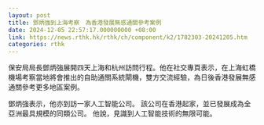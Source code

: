 ```yaml
---
layout: post
title: 鄧炳強到上海考察　為香港發展無感通關參考案例
date: 2024-12-05 22:57:17.000000000 +08:00
link: https://news.rthk.hk/rthk/ch/component/k2/1782303-20241205.htm
categories: rthk
---
```


保安局局長鄧炳強展開四天上海和杭州訪問行程。他在社交專頁表示，在上海虹橋機場考察當地將會推出的自助通關系統閘機，雙方交流經驗，為日後香港發展無感通關參考更多地區案例。 

鄧炳強表示，他亦到訪一家人工智能公司。 該公司在香港起家，並已發展成為全亞洲最具規模的同類公司。 他說，見識到人工智能技術的無限可能。
